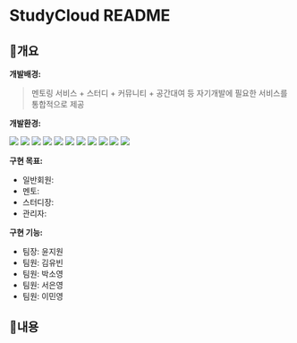 # StudyCloud README

## 📍개요

**개발배경:**

>멘토링 서비스 + 스터디 + 커뮤니티 + 공간대여 등 자기개발에 필요한 서비스를 통합적으로 제공

**개발환경:**

<img src="https://img.shields.io/badge/HTML5-E34F26?style=flat&logo=HTML5&logoColor=white">
<img src="https://img.shields.io/badge/CSS3-1572B6?style=flat&logo=CSS3&logoColor=white">
<img src="https://img.shields.io/badge/JavaScript-F7DF1E?style=flat&logo=JavaScript&logoColor=white">
<img src="https://img.shields.io/badge/jQuery-0769AD?style=flat&logo=jQuery&logoColor=white">


<img src="https://img.shields.io/badge/Oracle-F80000?style=flat&logo=Oracle&logoColor=white">
<img src="https://img.shields.io/badge/Apache Tomcat-F8DC75?style=flat&logo=Apache Tomcat&logoColor=white">
<img src="https://img.shields.io/badge/Windows-0078D6?style=flat&logo=Windows&logoColor=white">

<img src="https://img.shields.io/badge/Bootstrap-7952B3?style=flat&logo=Bootstrap&logoColor=white">

<img src="https://img.shields.io/badge/Eclipse IDE-2C2255?style=flat&logo=Eclipse IDE&logoColor=white">
<img src="https://img.shields.io/badge/Spring-6DB33F?style=flat&logo=Spring&logoColor=white">
<img src="https://img.shields.io/badge/GitHub-181717?style=flat&logo=GitHub&logoColor=white">


**구현 목표:**
- 일반회원:
- 멘토: 
- 스터디장:
- 관리자:

**구현 기능:**
- 팀장: 윤지원
- 팀원: 김유빈
- 팀원: 박소영
- 팀원: 서은영
- 팀원: 이민영


## 📍내용
